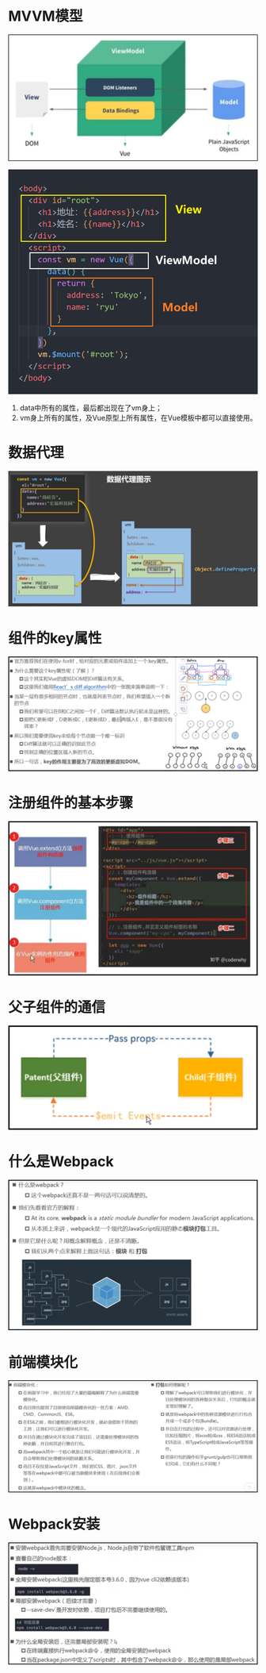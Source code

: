 # MVVM模型

![image-20240707225450181](./assets/image-20240707225450181.png)

![image-20240707225339755](./assets/image-20240707225339755.png)

1. data中所有的属性，最后都出现在了vm身上；
2. vm身上所有的属性，及Vue原型上所有属性，在Vue模板中都可以直接使用。

# 数据代理

![image-20240713135649925](./assets/image-20240713135649925.png)

# 组件的key属性

![image-20250101140023587](./assets/image-20250101140023587.png)

# 注册组件的基本步骤

![image-20250102222434884](./assets/image-20250102222434884.png)

# 父子组件的通信

![image-20250103194313447](./assets/image-20250103194313447.png)

# 什么是Webpack

![image-20250106233829607](./assets/image-20250106233829607.png)

# 前端模块化

![image-20250106234455548](./assets/image-20250106234455548.png)

# Webpack安装

![image-20250107001318708](./assets/image-20250107001318708.png)
